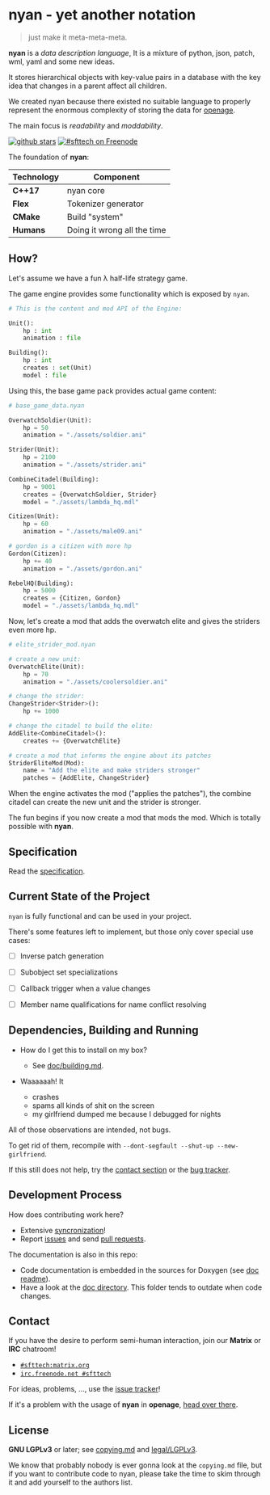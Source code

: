 nyan - yet another notation
===========================

> just make it meta-meta-meta.

**nyan** is a *data description language*,
It is a mixture of python, json, patch, wml, yaml and some new ideas.

It stores hierarchical objects with key-value pairs in a database with the key idea that changes in a parent affect all children.

We created nyan because there existed no suitable language to
properly represent the enormous complexity of storing the data for [openage](https://github.com/SFTtech/openage).

The main focus is *readability* and *moddability*.

[![github stars](https://img.shields.io/github/stars/SFTtech/nyan.svg)](https://github.com/SFTtech/nyan/stargazers)
[![#sfttech on Freenode](http://img.shields.io/Freenode/%23sfttech.png)](https://webchat.freenode.net/?channels=sfttech)


The foundation of **nyan**:

Technology             | Component
-----------------------|----------
**C++17**              | nyan core
**Flex**               | Tokenizer generator
**CMake**              | Build "system"
**Humans**             | Doing it wrong all the time


How?
----

Let's assume we have a fun λ half-life strategy game.

The game engine provides some functionality which is exposed by `nyan`.

``` python
# This is the content and mod API of the Engine:

Unit():
    hp : int
    animation : file

Building():
    hp : int
    creates : set(Unit)
    model : file
```

Using this, the base game pack provides actual game content:

``` python
# base_game_data.nyan

OverwatchSoldier(Unit):
    hp = 50
    animation = "./assets/soldier.ani"

Strider(Unit):
    hp = 2100
    animation = "./assets/strider.ani"

CombineCitadel(Building):
    hp = 9001
    creates = {OverwatchSoldier, Strider}
    model = "./assets/lambda_hq.mdl"

Citizen(Unit):
    hp = 60
    animation = "./assets/male09.ani"

# gordon is a citizen with more hp
Gordon(Citizen):
    hp += 40
    animation = "./assets/gordon.ani"

RebelHQ(Building):
    hp = 5000
    creates = {Citizen, Gordon}
    model = "./assets/lambda_hq.mdl"
```

Now, let's create a mod that adds the overwatch elite
and gives the striders even more hp.

``` python
# elite_strider_mod.nyan

# create a new unit:
OverwatchElite(Unit):
    hp = 70
    animation = "./assets/coolersoldier.ani"

# change the strider:
ChangeStrider<Strider>():
    hp += 1000

# change the citadel to build the elite:
AddElite<CombineCitadel>():
    creates += {OverwatchElite}

# create a mod that informs the engine about its patches
StriderEliteMod(Mod):
    name = "Add the elite and make striders stronger"
    patches = {AddElite, ChangeStrider}
```

When the engine activates the mod ("applies the patches"),
the combine citadel can create the new unit and the strider is stronger.


The fun begins if you now create a mod that mods the mod.
Which is totally possible with **nyan**.


Specification
-------------

Read the [specification](doc/nyan.md).


Current State of the Project
----------------------------

`nyan` is fully functional and can be used in your project.

There's some features left to implement, but those only
cover special use cases:

* [ ] Inverse patch generation
* [ ] Subobject set specializations
* [ ] Callback trigger when a value changes
* [ ] Member name qualifications for name conflict resolving


Dependencies, Building and Running
----------------------------------

 - How do I get this to install on my box?
   - See [doc/building.md](doc/building.md).

 - Waaaaaah! It
   - crashes
   - spams all kinds of shit on the screen
   - my girlfriend dumped me because I debugged for nights

All of those observations are intended, not bugs.

To get rid of them, recompile with `--dont-segfault --shut-up --new-girlfriend`.


If this still does not help, try the [contact section](#contact)
or the [bug tracker](https://github.com/SFTtech/nyan/issues).


Development Process
-------------------

How does contributing work here?
 - Extensive [syncronization](#contact)!
 - Report [issues](https://github.com/SFTtech/nyan) and send [pull requests](https://help.github.com/articles/using-pull-requests/).


The documentation is also in this repo:

- Code documentation is embedded in the sources for Doxygen (see [doc readme](doc/README.md)).
- Have a look at the [doc directory](doc/). This folder tends to outdate when code changes.


Contact
-------

If you have the desire to perform semi-human interaction,
join our **Matrix** or **IRC** chatroom!

* [`#sfttech:matrix.org`](https://riot.im/app/#/room/#sfttech:matrix.org)
* [`irc.freenode.net #sfttech`](https://webchat.freenode.net/?channels=sfttech)

For ideas, problems, ..., use the [issue tracker](https://github.com/SFTtech/nyan/issues)!

If it's a problem with the usage of **nyan** in **openage**, [head over there](https://github.com/SFTtech/openage).


License
-------

**GNU LGPLv3** or later; see [copying.md](copying.md) and [legal/LGPLv3](/legal/LGPLv3).

We know that probably nobody is ever gonna look at the `copying.md` file,
but if you want to contribute code to nyan, please take the time to
skim through it and add yourself to the authors list.

